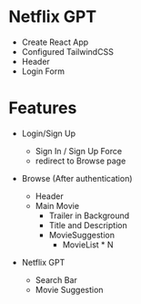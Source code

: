 # Netflix GPT
- Create React App
- Configured TailwindCSS
- Header
- Login Form

# Features

- Login/Sign Up
  - Sign In / Sign Up Force
  - redirect to Browse page
  
- Browse (After authentication)
  - Header
  - Main Movie
    - Trailer in Background
    - Title and Description
    - MovieSuggestion
      - MovieList * N

- Netflix GPT
  - Search Bar
  - Movie Suggestion